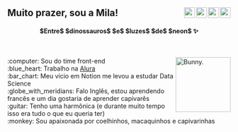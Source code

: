 <div>
<a href="https://dev.to/milenaemmert"><img src="https://cdn.discordapp.com/attachments/904892540409503866/1045010947992989806/dev.png" align="right" width='24'></a>
<a href="https://www.linkedin.com/in/milenaemmert/" align="right"><img src="https://cdn.discordapp.com/attachments/904892540409503866/1045010939193344050/in.png" align="right" width='24'></a>
  <a href="https://www.youtube.com/@milenaemmert" align="right"><img src="https://cdn.discordapp.com/attachments/904892540409503866/1045010929059901480/yt.png" align="right" width='24'></a>
  <a href="https://cutt.ly/revisao-js-html-css" align="right"><img src="https://cdn.discordapp.com/attachments/904892540409503866/1045010952858382376/notion.png" align="right" width='24'></a>
  
## Muito prazer, sou a Mila!
<h4 align="middle"> $Entre$ $dinossauros$ $e$ $luzes$ $de$ $neon$ ✨</h4>
</div>
<br>
<p align="right"></p>
<!--src="https://cdn.discordapp.com/attachments/904892540409503866/1045004354614218802/banner.png" align="right" alt="Board with technologies and tools." width="391">-->

<img src="https://user-images.githubusercontent.com/87506547/203601477-4fb62f1c-4d78-4c93-a1af-b70dd470a05d.png" align="right" alt="Bunny." width="124">
<div align="left">
:computer: Sou do time front-end<br>
:blue_heart: Trabalho na <a href="https://www.alura.com.br/">Alura</a><br>
:bar_chart: Meu vício em Notion me levou a estudar Data Science<br>
:globe_with_meridians: Falo Inglês, estou aprendendo francês e um dia gostaria de aprender capivarês<br>
:guitar: Tenho uma harmônica (e durante muito tempo isso era tudo o que eu queria ter)<br>
:monkey: Sou apaixonada por coelhinhos, macaquinhos e capivarinhas
</div>







